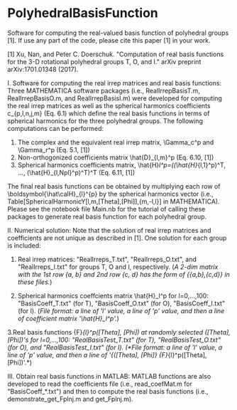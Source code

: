 # PolyhedralBasisFunction
Software for computing the real-valued basis function of polyhedral groups [1]. If use any part of the code, please cite this paper [1] in your work.

[1] Xu, Nan, and Peter C. Doerschuk. "Computation of real basis functions for the 3-D rotational polyhedral groups T, O, and I." arXiv preprint arXiv:1701.01348 (2017).

I. Software for computing the real irrep matrices and real basis functions:
Three MATHEMATICA software packages (i.e., RealIrrepBasisT.m, RealIrrepBasisO.m, and RealIrrepBasisI.m) were developed for computing the real irrep matrices as well as the spherical harmonics coefficients c_{p,l,n,j,m} (Eq. 6.1) which define the real basis functions in terms of spherical harmonics for the three polyhedral groups. The following computations can be performed:
 1. The complex and the equivalent real irrep matrix, \Gamma_c^p and \Gamma_r^p (Eq. 5.1, [1])
 2. Non-orthogonized coefficients matrix \hat{D}_{l,m}^p  (Eq. 6.10, [1])
 3. Spherical harmonics coefficients matrix, \hat{H}_l^p=((\hat{H}_{l,1}^p)^T, ..., (\hat{H}_{l,Npl}^p)^T)^T  (Eq. 6.11, [1])

The final real basis functions can be obtained by multiplying each row of \boldsymbol{\hat\calH}_{l}^{p} by the spherical harmonics vector (i.e., Table[SphericalHarmonicY[l,m,\[Theta],\[Phi]],{m,-l,l}] in MATHEMATICA). Please see the notebook file Main.nb for the tutorial of calling these packages to generate real basis function for each polyhedral group. 

II. Numerical solution:
Note that the solution of real irrep matrices and coefficients are not unique as described in [1]. One solution for each group is included:
 1. Real irrep matrices: "RealIrreps_T.txt", "RealIrreps_O.txt", and "RealIrreps_I.txt" for groups T, O and I, respectively.
(*A 2-dim matrix with the 1st row {a, b} and 2nd row {c, d} has the form of {{a,b},{c,d}} in these files.*)

 2. Spherical harmonics coeffcients matrix \hat{H}_l^p for l=0,...,100: "BasisCoeff_T.txt" (for T), "BasisCoeff_O.txt" (for O), "BasisCoeff_I.txt" (for I).
(*File format: a line of 'l' value, a line of 'p' value, and then a line of coefficient matrix '\hat{H}_l^p'.*)

 3.Real basis functions {F}_{l}^p(\[Theta], \[Phi]) at randomly selected (\[Theta], \[Phi])'s for l=0,...,100: "RealBasisTest_T.txt" (for T), "RealBasisTest_O.txt" (for O), and "RealBasisTest_I.txt" (for I).
(*File format: a line of 'l' value, a line of 'p' value, and then a line of '{(\[Theta], \[Phi]}   {F}_{l}^p(\[Theta], \[Phi])'.*)

 
III. Obtain real basis functions in MATLAB:
MATLAB functions are also developed to read the coefficients file (i.e., read_coefMat.m for "BasisCoeff_*.txt") and then to compute the real basis functions (i.e., demonstrate_get_Fplnj.m and get_Fplnj.m). 
